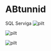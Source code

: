 # ABtunnid
SQL Serviga
![pilt](https://github.com/user-attachments/assets/2ad011f7-6638-4cf7-bed5-51a5ce09bce8)


![pilt](https://github.com/user-attachments/assets/21288a3f-40e7-4303-a317-7d7fc888f728)


![pilt](https://github.com/user-attachments/assets/8e32d165-054a-4826-bef7-5bd136683928)
